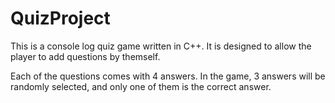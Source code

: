 # QuizProject

This is a console log quiz game written in C++. It is designed to allow the player to add questions by themself.

Each of the questions comes with 4 answers. In the game, 3 answers will be randomly selected, and only one of them is the correct answer.
